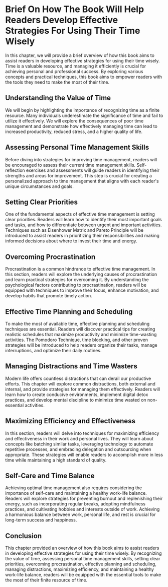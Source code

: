 # Brief On How The Book Will Help Readers Develop Effective Strategies For Using Their Time Wisely

In this chapter, we will provide a brief overview of how this book aims to assist readers in developing effective strategies for using their time wisely. Time is a valuable resource, and managing it efficiently is crucial for achieving personal and professional success. By exploring various concepts and practical techniques, this book aims to empower readers with the tools they need to make the most of their time.

## Understanding the Value of Time

We will begin by highlighting the importance of recognizing time as a finite resource. Many individuals underestimate the significance of time and fail to utilize it effectively. We will explore the consequences of poor time management and demonstrate how effectively managing time can lead to increased productivity, reduced stress, and a higher quality of life.

## Assessing Personal Time Management Skills

Before diving into strategies for improving time management, readers will be encouraged to assess their current time management skills. Self-reflection exercises and assessments will guide readers in identifying their strengths and areas for improvement. This step is crucial for creating a personalized approach to time management that aligns with each reader's unique circumstances and goals.

## Setting Clear Priorities

One of the fundamental aspects of effective time management is setting clear priorities. Readers will learn how to identify their most important goals and tasks, and how to differentiate between urgent and important activities. Techniques such as Eisenhower Matrix and Pareto Principle will be introduced to assist readers in prioritizing their responsibilities and making informed decisions about where to invest their time and energy.

## Overcoming Procrastination

Procrastination is a common hindrance to effective time management. In this section, readers will explore the underlying causes of procrastination and learn practical strategies for overcoming it. By understanding the psychological factors contributing to procrastination, readers will be equipped with techniques to improve their focus, enhance motivation, and develop habits that promote timely action.

## Effective Time Planning and Scheduling

To make the most of available time, effective planning and scheduling techniques are essential. Readers will discover practical tips for creating realistic schedules that maximize productivity and minimize time-wasting activities. The Pomodoro Technique, time blocking, and other proven strategies will be introduced to help readers organize their tasks, manage interruptions, and optimize their daily routines.

## Managing Distractions and Time Wasters

Modern life offers countless distractions that can derail our productive efforts. This chapter will explore common distractions, both external and internal, and provide strategies for managing them effectively. Readers will learn how to create conducive environments, implement digital detox practices, and develop mental discipline to minimize time wasted on non-essential activities.

## Maximizing Efficiency and Effectiveness

In this section, readers will delve into techniques for maximizing efficiency and effectiveness in their work and personal lives. They will learn about concepts like batching similar tasks, leveraging technology to automate repetitive processes, and embracing delegation and outsourcing when appropriate. These strategies will enable readers to accomplish more in less time while maintaining a high standard of quality.

## Self-Care and Time Balance

Achieving optimal time management also requires considering the importance of self-care and maintaining a healthy work-life balance. Readers will explore strategies for preventing burnout and replenishing their energy, such as incorporating regular breaks, adopting mindfulness practices, and cultivating hobbies and interests outside of work. Achieving a harmonious balance between work, personal life, and rest is crucial for long-term success and happiness.

## Conclusion

This chapter provided an overview of how this book aims to assist readers in developing effective strategies for using their time wisely. By recognizing the value of time, assessing personal time management skills, setting clear priorities, overcoming procrastination, effective planning and scheduling, managing distractions, maximizing efficiency, and maintaining a healthy work-life balance, readers will be equipped with the essential tools to make the most of their finite resource of time.
